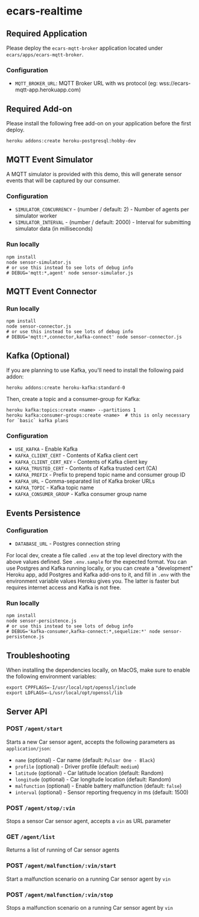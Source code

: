 # ecars-realtime

## Required Application

Please deploy the `ecars-mqtt-broker` application located under `ecars/apps/ecars-mqtt-broker`.

### Configuration

-   `MQTT_BROKER_URL`: MQTT Broker URL with ws protocol (eg: wss://ecars-mqtt-app.herokuapp.com)

## Required Add-on

Please install the following free add-on on your application before the first deploy.

```
heroku addons:create heroku-postgresql:hobby-dev
```

## MQTT Event Simulator

A MQTT simulator is provided with this demo, this will generate sensor events that will be captured by our consumer.

### Configuration

-   `SIMULATOR_CONCURRENCY` - (number / default: 2) - Number of agents per simulator worker
-   `SIMULATOR_INTERVAL` - (number / default: 2000) - Interval for submitting simulator data (in milliseconds)

### Run locally

```
npm install
node sensor-simulator.js
# or use this instead to see lots of debug info
# DEBUG='mqtt:*,agent' node sensor-simulator.js
```

## MQTT Event Connector

### Run locally

```
npm install
node sensor-connector.js
# or use this instead to see lots of debug info
# DEBUG='mqtt:*,connector,kafka-connect' node sensor-connector.js
```

## Kafka (Optional)

If you are planning to use Kafka, you'll need to install the following paid addon:

```
heroku addons:create heroku-kafka:standard-0
```

Then, create a topic and a consumer-group for Kafka:

```
heroku kafka:topics:create <name> --partitions 1
heroku kafka:consumer-groups:create <name>  # this is only necessary for `basic` kafka plans
```

### Configuration

-   `USE_KAFKA` - Enable Kafka
-   `KAFKA_CLIENT_CERT` - Contents of Kafka client cert
-   `KAFKA_CLIENT_CERT_KEY` - Contents of Kafka client key
-   `KAFKA_TRUSTED_CERT` - Contents of Kafka trusted cert (CA)
-   `KAFKA_PREFIX` - Prefix to prepend topic name and consumer group ID
-   `KAFKA_URL` - Comma-separated list of Kafka broker URLs
-   `KAFKA_TOPIC` - Kafka topic name
-   `KAFKA_CONSUMER_GROUP` - Kafka consumer group name

## Events Persistence

### Configuration

-   `DATABASE_URL` - Postgres connection string

For local dev, create a file called `.env` at the top level directory with the above values defined. See `.env.sample` for the expected format. You can use Postgres and Kafka running locally, or you can create a "development" Heroku app, add Postgres and Kafka add-ons to it, and fill in `.env` with the environment variable values Heroku gives you. The latter is faster but requires internet access and Kafka is not free.

### Run locally

```
npm install
node sensor-persistence.js
# or use this instead to see lots of debug info
# DEBUG='kafka-consumer,kafka-connect:*,sequelize:*' node sensor-persistence.js
```

## Troubleshooting

When installing the dependencies locally, on MacOS, make sure to enable the following environment variables:

```
export CPPFLAGS=-I/usr/local/opt/openssl/include
export LDFLAGS=-L/usr/local/opt/openssl/lib
```

## Server API

### POST `/agent/start`

Starts a new Car sensor agent, accepts the following parameters as `application/json`:

-   `name` (optional) - Car name (default: `Pulsar One - Black`)
-   `profile` (optional) - Driver profile (default: `medium`)
-   `latitude` (optional) - Car latitude location (default: Random)
-   `longitude` (optional) - Car longitude location (default: Random)
-   `malfunction` (optional) - Enable battery malfunction (default: `false`)
-   `interval` (optional) - Sensor reporting frequency in ms (default: 1500)

### POST `/agent/stop/:vin`

Stops a sensor Car sensor agent, accepts a `vin` as URL parameter

### GET `/agent/list`

Returns a list of running of Car sensor agents

### POST `/agent/malfunction/:vin/start`

Start a malfunction scenario on a running Car sensor agent by `vin`

### POST `/agent/malfunction/:vin/stop`

Stops a malfunction scenario on a running Car sensor agent by `vin`
